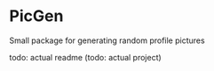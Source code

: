 # PicGen
Small package for generating random profile pictures

todo: actual readme (todo: actual project)